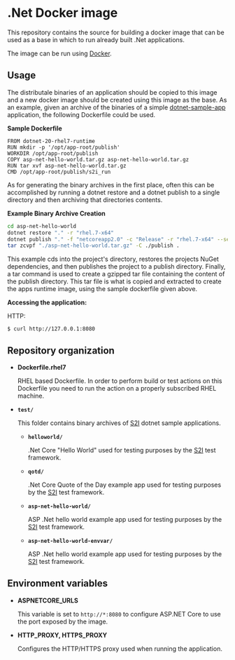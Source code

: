 .Net Docker image
=================

This repository contains the source for building a docker image that
can be used as a base in which to run already built .Net applications.

The image can be run using [Docker](http://docker.io).

Usage
---------------------
The distributale binaries of an application should be copied to this image and
a new docker image should be created using this image as the base. As an
example, given an archive of the binaries of a simple [dotnet-sample-app](test/asp-net-hello-world)
application, the following Dockerfile could be used.

**Sample Dockerfile**
```
FROM dotnet-20-rhel7-runtime
RUN mkdir -p '/opt/app-root/publish'
WORKDIR /opt/app-root/publish
COPY asp-net-hello-world.tar.gz asp-net-hello-world.tar.gz
RUN tar xvf asp-net-hello-world.tar.gz
CMD /opt/app-root/publish/s2i_run
```

As for generating the binary archives in the first place, often this can be
accomplished by running a dotnet restore and a dotnet publish to a single
directory and then archiving that directories contents.

**Example Binary Archive Creation**
``` sh
cd asp-net-hello-world
dotnet restore "." -r "rhel.7-x64"
dotnet publish "." -f "netcoreapp2.0" -c "Release" -r "rhel.7-x64" --self-contained false /p:TargetManifestFiles= -o "./publish"
tar zcvpf "./asp-net-hello-world.tar.gz" -C ./publish .
```

This example cds into the project's directory, restores the projects NuGet dependencies, and then publishes the project to a publish directory. Finally, a tar command is used to create a gzipped tar file containing the content of the publish directory. This tar file is what is copied and extracted to create the apps runtime image, using the sample dockerfile given above.

**Accessing the application:**

HTTP:

```
$ curl http://127.0.0.1:8080
```

Repository organization
------------------------

* **Dockerfile.rhel7**

  RHEL based Dockerfile. In order to perform build or test actions on this
  Dockerfile you need to run the action on a properly subscribed RHEL machine.

* **`test/`**

  This folder contains binary archives of [S2I](https://github.com/openshift/source-to-image)
  dotnet sample applications.

  * **`helloworld/`**

    .Net Core "Hello World" used for testing purposes by the [S2I](https://github.com/openshift/source-to-image) test framework.

  * **`qotd/`**

    .Net Core Quote of the Day example app used for testing purposes by the [S2I](https://github.com/openshift/source-to-image) test framework.

  * **`asp-net-hello-world/`**

    ASP .Net hello world example app used for testing purposes by the [S2I](https://github.com/openshift/source-to-image) test framework.

  * **`asp-net-hello-world-envvar/`**

    ASP .Net hello world example app used for testing purposes by the [S2I](https://github.com/openshift/source-to-image) test framework.

Environment variables
---------------------

* **ASPNETCORE_URLS**

    This variable is set to `http://*:8080` to configure ASP.NET Core to use the
    port exposed by the image.

* **HTTP_PROXY, HTTPS_PROXY**

    Configures the HTTP/HTTPS proxy used when running the application.
